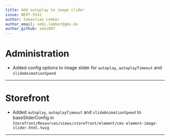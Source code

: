 ```yaml
---
title: Add autoplay to image slider
issue: NEXT-9332
author: Sebastian Lember
author_email: sebi.lember@gmx.de 
author_github: sebi007
---
```

# Administration
* Added config options to image slider for `autoplay`, `autoplayTimeout` and `slideAnimationSpeed`
___
# Storefront
*  Added `autoplay`, `autoplayTimeout` and `slideAnimationSpeed` to baseSliderConfig in `Storefront/Resources/views/storefront/element/cms-element-image-slider.html.twig`
___
